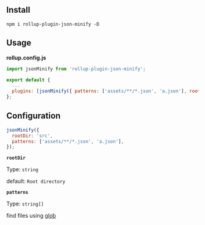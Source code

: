 ## Install

```cli
npm i rollup-plugin-json-minify -D
```

## Usage

**rollup.config.js**

```js
import jsonMinify from 'rollup-plugin-json-minify';

export default {
  ...
  plugins: [jsonMinify({ patterns: ['assets/**/*.json', 'a.json'], rootDir: 'src' })],
};
```

## Configuration

```js
jsonMinify({
  rootDir: 'src',
  patterns: ['assets/**/*.json', 'a.json'],
});
```

**`rootDir`**

Type: `string`

default: `Root directory`

**`patterns`**

Type: `string[]`

find files using [glob](https://github.com/isaacs/node-glob)
